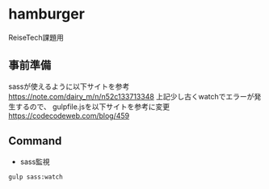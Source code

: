# hamburger
ReiseTech課題用

## 事前準備
sassが使えるように以下サイトを参考
https://note.com/dairy_m/n/n52c133713348
上記少し古くwatchでエラーが発生するので、
gulpfile.jsを以下サイトを参考に変更
https://codecodeweb.com/blog/459

## Command
- sass監視
```
gulp sass:watch
```
